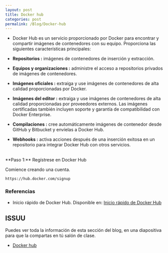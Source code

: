 ```yaml
---
layout: post
title: Docker hub
categories: post
permalink: /Blog/Docker-hub
---
```

* Docker Hub es un servicio proporcionado por Docker para encontrar y compartir imágenes de contenedores con su equipo. Proporciona las siguientes características principales:

* **Repositorios :** imágenes de contenedores de inserción y extracción.

* **Equipos y organizaciones :** administre el acceso a repositorios privados de imágenes de contenedores.

* **Imágenes oficiales :** extraiga y use imágenes de contenedores de alta calidad proporcionadas por Docker.

* **Imágenes del editor :** extraiga y use imágenes de contenedores de alta calidad proporcionadas por proveedores externos. Las imágenes certificadas también incluyen soporte y garantía de compatibilidad con Docker Enterprise.

* **Compilaciones :** cree automáticamente imágenes de contenedor desde GitHub y Bitbucket y envíelas a Docker Hub.

* **Webhooks :** activa acciones después de una inserción exitosa en un repositorio para integrar Docker Hub con otros servicios.

<br>
**Paso 1:** Regístrese en Docker Hub

Comience creando una cuenta.

```
https://hub.docker.com/signup
```

### Referencias

* Inicio rápido de Docker Hub. Disponible en: [Inicio rápido de Docker Hub](https://docs.docker.com/docker-hub/)

## ISSUU

Puedes ver toda la información de esta sección del blog, en una diapositiva para que la compartas en tú salón de clase.

* [Docker hub](https://issuu.com/johanse/docs/seccion-7-docker-hub.pptx)
